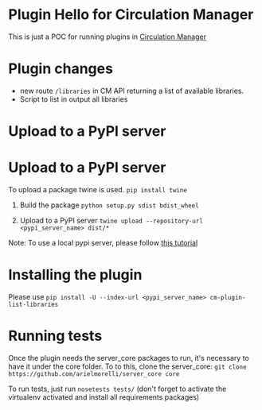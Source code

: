 # Plugin Hello for Circulation Manager

This is just a POC for running plugins in [Circulation Manager](https://github.com/NYPL-Simplified/circulation)

# Plugin changes

* new route `/libraries` in CM API returning a list of available libraries.
* Script to list in output all libraries

# Upload to a PyPI server

# Upload to a PyPI server

To upload a package twine is used.
`pip install twine`

1. Build the package
`python setup.py sdist bdist_wheel`

2. Upload to a PyPI server
`twine upload --repository-url <pypi_server_name> dist/*`

Note: To use a local pypi server, please follow [this tutorial](https://github.com/arielmorelli/dev_env_for_circulation/tree/main/plugins)

# Installing the plugin

Please use `pip install -U --index-url <pypi_server_name> cm-plugin-list-libraries`

# Running tests

Once the plugin needs the server_core packages to run, it's necessary to have it under the core folder.
To to this, clone the server_core:
`git clone https://github.com/arielmorelli/server_core core`

To run tests, just run `nosetests tests/` (don't forget to activate the virtualenv activated and install all requirements packages)

